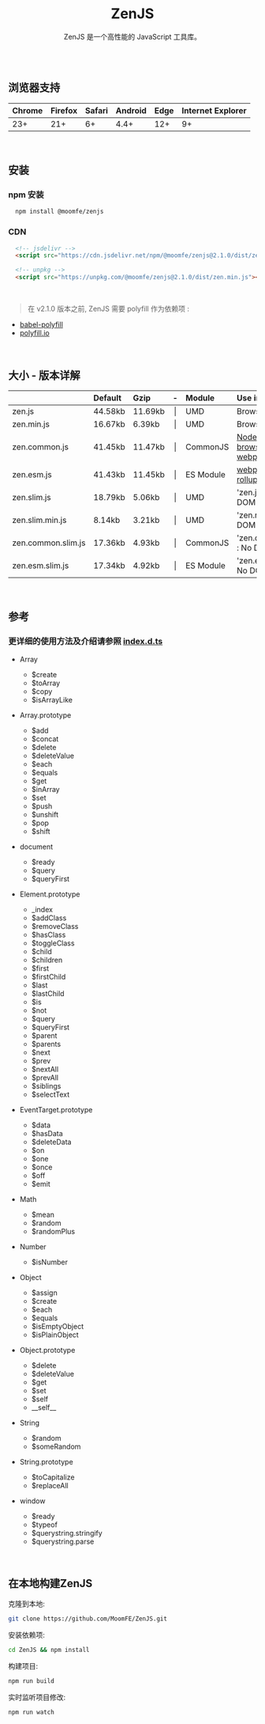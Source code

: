 <div align="center">
  <h1>ZenJS</h1>
  <p>
    ZenJS 是一个高性能的 JavaScript 工具库。
  </p>
</div>

<br>
<br>

## 浏览器支持

| Chrome | Firefox | Safari | Android | Edge | Internet Explorer |
| :-     | :-      | :-     | :-      | :-   | :-                |
| 23+    | 21+     | 6+     | 4.4+    | 12+  | 9+                |


<br>

## 安装

### npm 安装
```bash
  npm install @moomfe/zenjs
```

### CDN
```html
  <!-- jsdelivr -->
  <script src="https://cdn.jsdelivr.net/npm/@moomfe/zenjs@2.1.0/dist/zen.min.js"></script>
```
```html
  <!-- unpkg -->
  <script src="https://unpkg.com/@moomfe/zenjs@2.1.0/dist/zen.min.js"></script>
```


<br>

> 在 v2.1.0 版本之前, ZenJS 需要 polyfill 作为依赖项 :
* [babel-polyfill](https://babeljs.io/docs/usage/polyfill/)
* [polyfill.io](https://cdn.polyfill.io/v2/docs/)

<br>

## 大小 - 版本详解

|                    | Default | Gzip    |  -  | Module    | Use in  |
| :-                 | :-      | :-      | :-: | :-        | :-      |
| zen.js             | 44.58kb | 11.69kb | \|  | UMD       | Browser |
| zen.min.js         | 16.67kb | 6.39kb  | \|  | UMD       | Browser |
| zen.common.js      | 41.45kb | 11.47kb | \|  | CommonJS  | [NodeJS](https://nodejs.org) or [browserify](http://browserify.org) or [webpack 1](https://webpack.github.io) |
| zen.esm.js         | 41.43kb | 11.45kb | \|  | ES Module | [webpack 2](https://webpack.js.org) or [rollup](http://rollupjs.org) |
| zen.slim.js        | 18.79kb | 5.06kb  | \|  | UMD       | 'zen.js'        : No DOM API |
| zen.slim.min.js    | 8.14kb  | 3.21kb  | \|  | UMD       | 'zen.min.js'    : No DOM API |
| zen.common.slim.js | 17.36kb | 4.93kb  | \|  | CommonJS  | 'zen.common.js' : No DOM API |
| zen.esm.slim.js    | 17.34kb | 4.92kb  | \|  | ES Module | 'zen.esm.js'    : No DOM API |

<br>

## 参考
### 更详细的使用方法及介绍请参照 [index.d.ts](https://github.com/MoomFE/ZenJS/blob/master/index.d.ts)


- Array
  - $create
  - $toArray
  - $copy
  - $isArrayLike

- Array.prototype
  - $add
  - $concat
  - $delete
  - $deleteValue
  - $each
  - $equals
  - $get
  - $inArray
  - $set
  - $push
  - $unshift
  - $pop
  - $shift

- document
  - $ready
  - $query
  - $queryFirst

- Element.prototype
  - \_index
  - $addClass
  - $removeClass
  - $hasClass
  - $toggleClass
  - $child
  - $children
  - $first
  - $firstChild
  - $last
  - $lastChild
  - $is
  - $not
  - $query
  - $queryFirst
  - $parent
  - $parents
  - $next
  - $prev
  - $nextAll
  - $prevAll
  - $siblings
  - $selectText

- EventTarget.prototype
  - $data
  - $hasData
  - $deleteData
  - $on
  - $one
  - $once
  - $off
  - $emit

- Math
  - $mean
  - $random
  - $randomPlus

- Number
  - $isNumber

- Object
  - $assign
  - $create
  - $each
  - $equals
  - $isEmptyObject
  - $isPlainObject

- Object.prototype
  - $delete
  - $deleteValue
  - $get
  - $set
  - $self
  - \_\_self\_\_

- String
  - $random
  - $someRandom

- String.prototype
  - $toCapitalize
  - $replaceAll

- window
  - $ready
  - $typeof
  - $querystring.stringify
  - $querystring.parse

<br>

## 在本地构建ZenJS

克隆到本地:
```bash
git clone https://github.com/MoomFE/ZenJS.git
```
安装依赖项:
```bash
cd ZenJS && npm install
```
构建项目:
```bash
npm run build
```
实时监听项目修改:
```bash
npm run watch
```